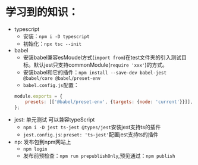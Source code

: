 # 学习到的知识：
+ typescript 
    + 安装：`npm i -D typescript`
    + 初始化：`npx tsc --init`
+ babel
    + 安装babel兼容esMoudel方式(`import from`)在test文件夹的引入测试目标。默认jest只支持commonModule(`require 'xxx'`)的方式。
    + 安装babel和它的插件：`npm install --save-dev babel-jest @babel/core @babel/preset-env`
    + `babel.config.js`配置：
    ```javascript
    module.exports = {
        presets: [['@babel/preset-env', {targets: {node: 'current'}}]],
    };
    ```
+ jest: 单元测试 可以兼容typeScript
    + `npm i -D jest ts-jest @types/jest`安装jest支持ts的插件
    + `jest.config.js`: `preset: 'ts-jest'`配置jest支持ts的插件
+ np: 发布包到npm网站上
    + `npm login`
    + 发布前预检查：`npm run prepublishOnly`,预见通过：`npm publish`
